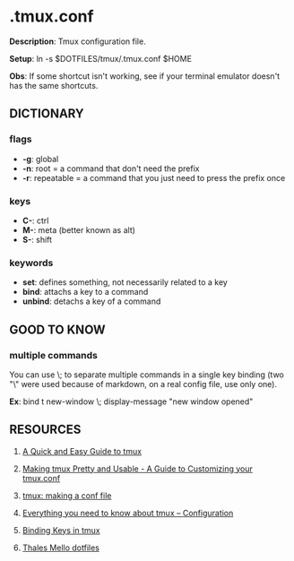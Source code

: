 # .tmux.conf

**Description**: Tmux configuration file.

**Setup**: ln -s $DOTFILES/tmux/.tmux.conf $HOME

**Obs**: If some shortcut isn't working, see if your terminal emulator doesn't has the same shortcuts.

## DICTIONARY

### flags

- **-g**: global
- **-n**: root = a command that don't need the prefix
- **-r**: repeatable = a command that you just need to press the prefix once

### keys

- **C-**: ctrl
- **M-**: meta (better known as alt)
- **S-**: shift

### keywords

- **set**: defines something, not necessarily related to a key
- **bind**: attachs a key to a command
- **unbind**: detachs a key of a command

## GOOD TO KNOW

### multiple commands

You can use \\; to separate multiple commands in a single key binding (two "\\" were used because of markdown, on a real config file, use only one).

**Ex**: bind t new-window \\; display-message "new window opened"

## RESOURCES

1. [A Quick and Easy Guide to tmux](https://www.hamvocke.com/blog/a-quick-and-easy-guide-to-tmux/)

2. [Making tmux Pretty and Usable - A Guide to Customizing your tmux.conf](https://www.hamvocke.com/blog/a-guide-to-customizing-your-tmux-conf/)

3. [tmux: making a conf file](http://www.deanbodenham.com/learn/tmux-conf-file.html)

4. [Everything you need to know about tmux – Configuration](https://arcolinux.com/everthing-you-need-to-know-about-tmux-configuration/)

5. [Binding Keys in tmux](https://www.seanh.cc/2020/12/28/binding-keys-in-tmux/)

6. [Thales Mello dotfiles](https://github.com/thalesmello/dotfiles/blob/master/tmux.conf)
